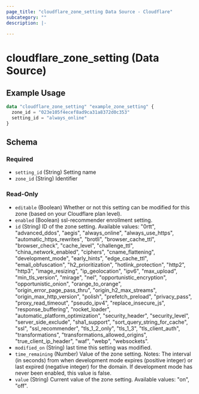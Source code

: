```yaml
---
page_title: "cloudflare_zone_setting Data Source - Cloudflare"
subcategory: ""
description: |-
  
---
```


# cloudflare_zone_setting (Data Source)



## Example Usage

```terraform
data "cloudflare_zone_setting" "example_zone_setting" {
  zone_id = "023e105f4ecef8ad9ca31a8372d0c353"
  setting_id = "always_online"
}
```

<!-- schema generated by tfplugindocs -->
## Schema

### Required

- `setting_id` (String) Setting name
- `zone_id` (String) Identifier

### Read-Only

- `editable` (Boolean) Whether or not this setting can be modified for this zone (based on your Cloudflare plan level).
- `enabled` (Boolean) ssl-recommender enrollment setting.
- `id` (String) ID of the zone setting.
Available values: "0rtt", "advanced_ddos", "aegis", "always_online", "always_use_https", "automatic_https_rewrites", "brotli", "browser_cache_ttl", "browser_check", "cache_level", "challenge_ttl", "china_network_enabled", "ciphers", "cname_flattening", "development_mode", "early_hints", "edge_cache_ttl", "email_obfuscation", "h2_prioritization", "hotlink_protection", "http2", "http3", "image_resizing", "ip_geolocation", "ipv6", "max_upload", "min_tls_version", "mirage", "nel", "opportunistic_encryption", "opportunistic_onion", "orange_to_orange", "origin_error_page_pass_thru", "origin_h2_max_streams", "origin_max_http_version", "polish", "prefetch_preload", "privacy_pass", "proxy_read_timeout", "pseudo_ipv4", "replace_insecure_js", "response_buffering", "rocket_loader", "automatic_platform_optimization", "security_header", "security_level", "server_side_exclude", "sha1_support", "sort_query_string_for_cache", "ssl", "ssl_recommender", "tls_1_2_only", "tls_1_3", "tls_client_auth", "transformations", "transformations_allowed_origins", "true_client_ip_header", "waf", "webp", "websockets".
- `modified_on` (String) last time this setting was modified.
- `time_remaining` (Number) Value of the zone setting.
Notes: The interval (in seconds) from when development mode expires (positive integer) or last expired (negative integer) for the domain. If development mode has never been enabled, this value is false.
- `value` (String) Current value of the zone setting.
Available values: "on", "off".


